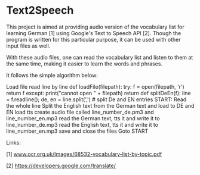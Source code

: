 # Text2Speech
This project is aimed at providing audio version of the vocabulary list for learning German [1] using Google's Text to Speech API [2]. Though the program is written for this particular purpose, it can be used with other input files as well.

With these audio files, one can read the vocabulary list and listen to them at the same time, making it easier to learn the words and phrases.

It follows the simple algorithm below:

Load file
read line by line
def loadFile(filepath):
     try:
         f = open(filepath, 'r')
         return f
     except:
         print("cannot open " + filepath)
         return
def splitDeEn(f):
     line = f.readline();
     de, en = line.split(',') # split De and EN entries
     START:
     Read the whole line
     Split the English text from the German text and load to DE and EN
     load tts
     create audio file called line_number_de.pm3 and line_number_en.mp3
     read the German text, tts it and write it to line_number_de.mp3
     read the English text, tts it and write it to line_number_en.mp3
     save and close the files
     Goto START

Links:

[1] www.ocr.org.uk/Images/68532-vocabulary-list-by-topic.pdf

[2] https://developers.google.com/translate/